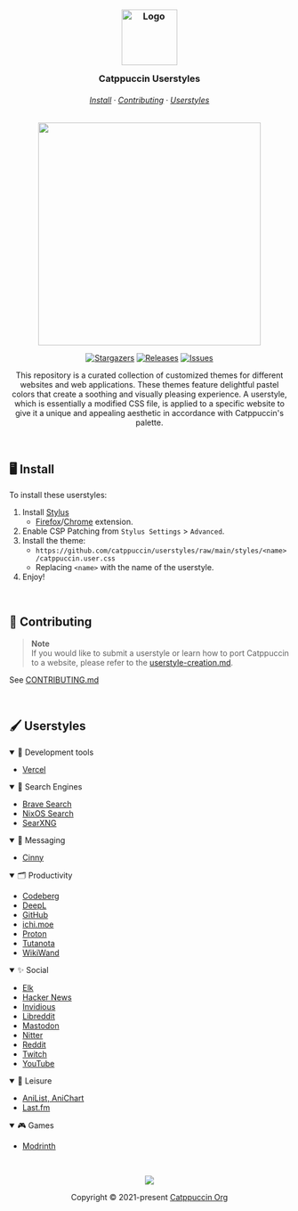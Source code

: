 <h3 align="center">
  <img src="https://raw.githubusercontent.com/catppuccin/catppuccin/main/assets/logos/exports/1544x1544_circle.png" width="100" alt="Logo"/><br/>
  <img src="https://raw.githubusercontent.com/catppuccin/catppuccin/main/assets/misc/transparent.png" height="30" width="0px"/>
  Catppuccin Userstyles
  <img src="https://raw.githubusercontent.com/catppuccin/catppuccin/main/assets/misc/transparent.png" height="30" width="0px"/>
</h3>

<h6 align="center">
  <a href="#%EF%B8%8F-install">Install</a>
  ·
  <a href="#-contributing">Contributing</a>
  ·
  <a href="#-userstyles">Userstyles</a>
</h6>

<p align="center">
  <img src="https://raw.githubusercontent.com/catppuccin/catppuccin/main/assets/palette/macchiato.png" width="400" />
</p>

<p align="center">
	<a href="https://github.com/catppuccin/userstyles/stargazers">
		<img alt="Stargazers" src="https://img.shields.io/github/stars/catppuccin/userstyles?style=for-the-badge&logo=starship&color=C9CBFF&logoColor=D9E0EE&labelColor=302D41"></a>
	<a href="https://github.com/catppuccin/userstyles/releases/latest">
		<img alt="Releases" src="https://img.shields.io/github/release/catppuccin/userstyles.svg?style=for-the-badge&logo=github&color=F2CDCD&logoColor=D9E0EE&labelColor=302D41"/></a>
	<a href="https://github.com/catppuccin/userstyles/issues">
		<img alt="Issues" src="https://img.shields.io/github/issues/catppuccin/userstyles?style=for-the-badge&logo=gitbook&color=B5E8E0&logoColor=D9E0EE&labelColor=302D41"></a>
</p>

<p align="center">
This repository is a curated collection of customized themes for different websites and web applications. 
These themes feature delightful pastel colors that create a soothing and visually pleasing experience. 
A userstyle, which is essentially a modified CSS file, is applied to a specific website to give it a unique and appealing aesthetic in accordance with Catppuccin's palette.

&nbsp;

## 🖥️ Install

To install these userstyles:

1. Install [Stylus](https://github.com/openstyles/stylus)
   - [Firefox](https://addons.mozilla.org/en-GB/firefox/addon/styl-us/)/[Chrome](https://chrome.google.com/webstore/detail/stylus/clngdbkpkpeebahjckkjfobafhncgmne) extension.
2. Enable CSP Patching from `Stylus Settings` > `Advanced`.
3. Install the theme:
   - `https://github.com/catppuccin/userstyles/raw/main/styles/<name>/catppuccin.user.css`
   - Replacing `<name>` with the name of the userstyle.
4. Enjoy!

&nbsp;

## 👐 Contributing

> **Note** <br>
> If you would like to submit a userstyle or learn how to port Catppuccin to a website, please refer to the [userstyle-creation.md](docs/userstyle-creation.md).

See [CONTRIBUTING.md](docs/CONTRIBUTING.md)

&nbsp;

## 🖌 Userstyles

<!-- AUTOGEN:USERSTYLES START -->
<!-- the following section is auto-generated, do not edit -->
<details open>
<summary>💭 Development tools</summary>

- [Vercel](styles/vercel)

</details>
<details open>
<summary>🔎 Search Engines</summary>

- [Brave Search](styles/brave-search)
- [NixOS Search](styles/nixos-search)
- [SearXNG](styles/searxng)

</details>
<details open>
<summary>💬 Messaging</summary>

- [Cinny](styles/cinny)

</details>
<details open>
<summary>🗂️ Productivity</summary>

- [Codeberg](styles/codeberg)
- [DeepL](styles/deepl)
- [GitHub](styles/github)
- [ichi.moe](styles/ichi.moe)
- [Proton](styles/proton)
- [Tutanota](styles/tutanota)
- [WikiWand](styles/wikiwand)

</details>
<details open>
<summary>✨ Social</summary>

- [Elk](styles/elk)
- [Hacker News](styles/hacker-news)
- [Invidious](styles/invidious)
- [Libreddit](styles/libreddit)
- [Mastodon](styles/mastodon)
- [Nitter](styles/nitter)
- [Reddit](styles/reddit)
- [Twitch](styles/twitch)
- [YouTube](styles/youtube)

</details>
<details open>
<summary>🌈 Leisure</summary>

- [AniList, AniChart](styles/anilist)
- [Last.fm](styles/lastfm)

</details>
<details open>
<summary>🎮 Games</summary>

- [Modrinth](styles/modrinth)

</details>
<!-- AUTOGEN:USERSTYLES END -->

&nbsp;

<p align="center"><img src="https://raw.githubusercontent.com/catppuccin/catppuccin/main/assets/footers/gray0_ctp_on_line.svg?sanitize=true" /></p>
<p align="center">Copyright &copy; 2021-present <a href="https://github.com/catppuccin" target="_blank">Catppuccin Org</a>
